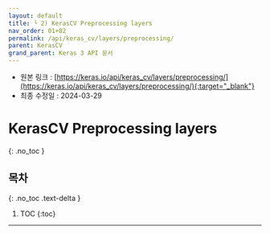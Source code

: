 ```yaml
---
layout: default
title: └ 2) KerasCV Preprocessing layers
nav_order: 01+02
permalink: /api/keras_cv/layers/preprocessing/
parent: KerasCV
grand_parent: Keras 3 API 문서
---
```


* 원본 링크 : [https://keras.io/api/keras_cv/layers/preprocessing/](https://keras.io/api/keras_cv/layers/preprocessing/){:target="_blank"}
* 최종 수정일 : 2024-03-29

# KerasCV Preprocessing layers
{: .no_toc }

## 목차
{: .no_toc .text-delta }

1. TOC
{:toc}

---
